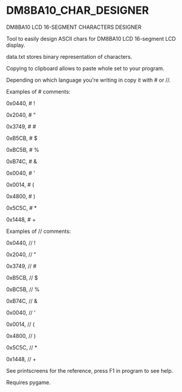 # DM8BA10_CHAR_DESIGNER
DM8BA10 LCD 16-SEGMENT CHARACTERS DESIGNER

Tool to easily design ASCII chars for DM8BA10 LCD 16-segment LCD display.

data.txt stores binary representation of characters.

Copying to clipboard allows to paste whole set to your program.

Depending on which language you're writing in copy it with # or //.


Examples of # comments:

0x0440,  # !

0x2040,  # "

0x3749,  # #

0xB5CB,  # $

0xBC5B,  # %

0xB74C,  # &

0x0040,  # '

0x0014,  # (

0x4800,  # )

0x5C5C,  # *

0x1448,  # +


Examples of // comments:

0x0440,  // !

0x2040,  // "

0x3749,  // #

0xB5CB,  // $

0xBC5B,  // %

0xB74C,  // &

0x0040,  // '

0x0014,  // (

0x4800,  // )

0x5C5C,  // *

0x1448,  // +

See printscreens for the reference, press F1 in program to see help.

Requires pygame.
